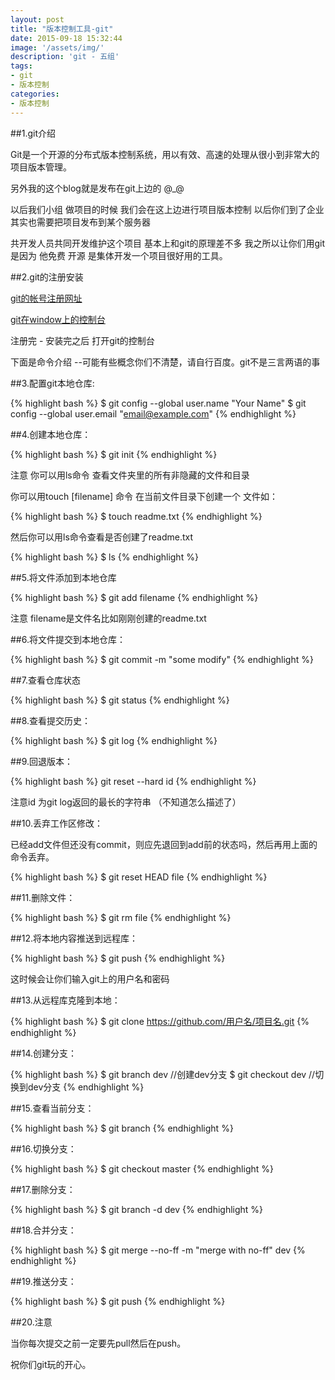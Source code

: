 ```yaml
---
layout: post
title: "版本控制工具-git"
date: 2015-09-18 15:32:44
image: '/assets/img/'
description: 'git - 五组'
tags:
- git
- 版本控制 
categories:
- 版本控制
---
```


##1.git介绍

Git是一个开源的分布式版本控制系统，用以有效、高速的处理从很小到非常大的项目版本管理。

另外我的这个blog就是发布在git上边的 @_@

以后我们小组 做项目的时候 我们会在这上边进行项目版本控制 以后你们到了企业其实也需要把项目发布到某个服务器

共开发人员共同开发维护这个项目 基本上和git的原理差不多 我之所以让你们用git是因为 他免费 开源 是集体开发一个项目很好用的工具。

##2.git的注册安装

[git的帐号注册网址](https://www.github.com)

[git在window上的控制台](http://dlsw.baidu.com/sw-search-sp/soft/4e/30195/Git_V2.5.1_64_bit_setup.1441791170.exe)

注册完 - 安装完之后 打开git的控制台

下面是命令介绍
    --可能有些概念你们不清楚，请自行百度。git不是三言两语的事

##3.配置git本地仓库:

{% highlight bash %}
$ git config --global user.name "Your Name"
$ git config --global user.email "email@example.com"
{% endhighlight %}

##4.创建本地仓库：

{% highlight bash %}
$ git init
{% endhighlight %}

注意 你可以用ls命令 查看文件夹里的所有非隐藏的文件和目录

你可以用touch [filename] 命令 在当前文件目录下创建一个 文件如：

{% highlight bash %}
$ touch readme.txt
{% endhighlight %}

然后你可以用ls命令查看是否创建了readme.txt

{% highlight bash %}
$ ls
{% endhighlight %}

##5.将文件添加到本地仓库

{% highlight bash %}
$ git add filename 
{% endhighlight %}

注意 filename是文件名比如刚刚创建的readme.txt

##6.将文件提交到本地仓库：

{% highlight bash %}
$ git commit -m "some modify"
{% endhighlight %}

##7.查看仓库状态

{% highlight bash %}
$ git status
{% endhighlight %}

##8.查看提交历史：

{% highlight bash %}
$ git log
{% endhighlight %}

##9.回退版本：

{% highlight bash %}
git reset --hard id
{% endhighlight %}

注意id 为git log返回的最长的字符串 （不知道怎么描述了）

##10.丢弃工作区修改：

已经add文件但还没有commit，则应先退回到add前的状态吗，然后再用上面的命令丢弃。

{% highlight bash %}
$ git reset HEAD file
{% endhighlight %}

##11.删除文件：

{% highlight bash %}
$ git rm file
{% endhighlight %}

##12.将本地内容推送到远程库：

{% highlight bash %}
$ git push
{% endhighlight %}

这时候会让你们输入git上的用户名和密码

##13.从远程库克隆到本地：

{% highlight bash %}
$ git clone https://github.com/用户名/项目名.git
{% endhighlight %}

##14.创建分支：

{% highlight bash %}
$ git branch dev        //创建dev分支
$ git checkout dev      //切换到dev分支
{% endhighlight %}

##15.查看当前分支：

{% highlight bash %}
$ git branch
{% endhighlight %}

##16.切换分支：

{% highlight bash %}
$ git checkout master
{% endhighlight %}

##17.删除分支：

{% highlight bash %}
$ git branch -d dev
{% endhighlight %}

##18.合并分支：

{% highlight bash %}
$ git merge --no-ff -m "merge with no-ff" dev
{% endhighlight %}

##19.推送分支：

{% highlight bash %}
$ git push
{% endhighlight %}

##20.注意

当你每次提交之前一定要先pull然后在push。

祝你们git玩的开心。
